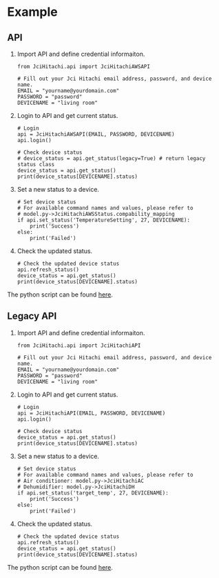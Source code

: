 # Example

## API

1. Import API and define credential informaiton. 

    ```
    from JciHitachi.api import JciHitachiAWSAPI

    # Fill out your Jci Hitachi email address, password, and device name.
    EMAIL = "yourname@yourdomain.com"
    PASSWORD = "password"
    DEVICENAME = "living room"
    ```

2. Login to API and get current status.

    ```
    # Login
    api = JciHitachiAWSAPI(EMAIL, PASSWORD, DEVICENAME)
    api.login()

    # Check device status 
    # device_status = api.get_status(legacy=True) # return legacy status class
    device_status = api.get_status()
    print(device_status[DEVICENAME].status)
    ```

3. Set a new status to a device.
    
    ```
    # Set device status 
    # For available command names and values, please refer to
    # model.py->JciHitachiAWSStatus.compability_mapping
    if api.set_status('TemperatureSetting', 27, DEVICENAME):
        print('Success')
    else:
        print('Failed')
    ```

4. Check the updated status.
    
    ```
    # Check the updated device status
    api.refresh_status()
    device_status = api.get_status()
    print(device_status[DEVICENAME].status)
    ```

The python script can be found [here](https://github.com/qqaatw/LibJciHitachi/blob/master/example.py).

## Legacy API

1. Import API and define credential informaiton. 

    ```
    from JciHitachi.api import JciHitachiAPI

    # Fill out your Jci Hitachi email address, password, and device name.
    EMAIL = "yourname@yourdomain.com"
    PASSWORD = "password"
    DEVICENAME = "living room"
    ```

2. Login to API and get current status.

    ```
    # Login
    api = JciHitachiAPI(EMAIL, PASSWORD, DEVICENAME)
    api.login()

    # Check device status 
    device_status = api.get_status()
    print(device_status[DEVICENAME].status)
    ```

3. Set a new status to a device.
    
    ```
    # Set device status 
    # For available command names and values, please refer to
    # Air conditioner: model.py->JciHitachiAC
    # Dehumidifier: model.py->JciHitachiDH
    if api.set_status('target_temp', 27, DEVICENAME):
        print('Success')
    else:
        print('Failed')
    ```

4. Check the updated status.
    
    ```
    # Check the updated device status
    api.refresh_status()
    device_status = api.get_status()
    print(device_status[DEVICENAME].status)
    ```

The python script can be found [here](https://github.com/qqaatw/LibJciHitachi/blob/master/legacy_example.py).